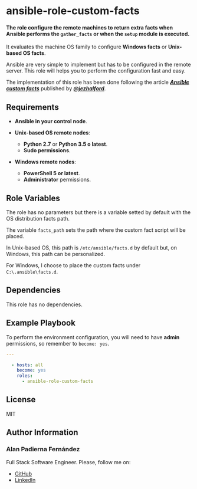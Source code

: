 ansible-role-custom-facts
=========

#### The role configure the remote machines to return extra facts when Ansible performs the `gather_facts` or when the `setup` module is executed.

It evaluates the machine OS family to configure **Windows facts** or **Unix-based OS facts**.

Ansible are very simple to implement but has to be configured in the remote server.
This role will helps you to perform the configuration fast and easy.
 
The implementation of this role has been done following the article 
***[Ansible custom facts](https://medium.com/@jezhalford/ansible-custom-facts-1e1d1bf65db8)***
published by ***[@jezhalford](https://github.com/jezhalford)***.

Requirements
------------

- **Ansible in your control node**.

- **Unix-based OS remote nodes**:

  - **Python 2.7** or **Python 3.5 o latest**.
  - **Sudo permissions**.

- **Windows remote nodes**:

  - **PowerShell 5  or latest**.
  - **Administrator** permissions.
 

Role Variables
--------------

The role has no parameters but there is a variable 
setted by default with the OS distribution facts path.

The variable `facts_path` sets the path where the 
custom fact script will be placed.

In Unix-based OS, this path is `/etc/ansible/facts.d` by default but,
on Windows, this path can be personalized.

For Windows, I choose to place the custom facts under `C:\.ansible\facts.d`.

Dependencies
------------

This role has no dependencies.

Example Playbook
----------------

To perform the environment configuration, you will need 
to have **admin** permissions, so remember to `become: yes`.

```yml
---

  - hosts: all
    become: yes
    roles:
      - ansible-role-custom-facts
```

License
-------

MIT

Author Information
------------------

### Alan Padierna Fernández

Full Stack Software Engineer. Please, follow me on:

- [GitHub](https://github.com/AlanPadi95)
- [LinkedIn](https://www.linkedin.com/in/alan-padierna-fern%C3%A1ndez-199a48152/)